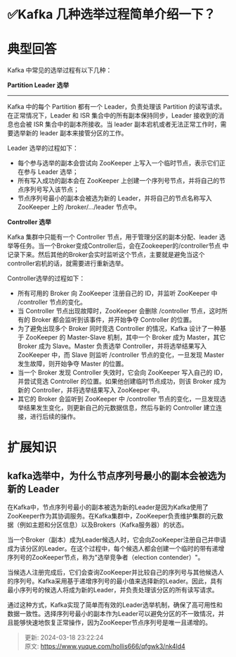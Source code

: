 # ✅Kafka 几种选举过程简单介绍一下？

# 典型回答


Kafka 中常见的选举过程有以下几种：



**Partition Leader 选举**

****

Kafka 中的每个 Partition 都有一个 Leader，负责处理该 Partition 的读写请求。在正常情况下，Leader 和 ISR 集合中的所有副本保持同步，Leader 接收到的消息也会被 ISR 集合中的副本所接收。当 leader 副本宕机或者无法正常工作时，需要选举新的 leader 副本来接管分区的工作。

<font style="color:rgb(55, 65, 81);background-color:rgb(247, 247, 248);"></font>

Leader 选举的过程如下：

+ 每个参与选举的副本会尝试向 ZooKeeper 上写入一个临时节点，表示它们正在参与 Leader 选举；
+ 所有写入成功的副本会在 ZooKeeper 上创建一个序列号节点，并将自己的节点序列号写入该节点；
+ 节点序列号最小的副本会被选为新的 Leader，并将自己的节点名称写入 ZooKeeper 上的 /broker/.../leader 节点中。



**Controller 选举**



Kafka 集群中只能有一个 Controller 节点，用于管理分区的副本分配、leader 选举等任务。当一个Broker变成Controller后，会在Zookeeper的/controller节点 中记录下来。然后其他的Broker会实时监听这个节点，主要就是避免当这个controller宕机的话，就需要进行重新选举。



Controller选举的过程如下：

+ 所有可用的 Broker 向 ZooKeeper 注册自己的 ID，并监听 ZooKeeper 中 /controller 节点的变化。
+ 当 Controller 节点出现故障时，ZooKeeper 会删除 /controller 节点，这时所有的 Broker 都会监听到该事件，并开始争夺 Controller 的位置。
+ 为了避免出现多个 Broker 同时竞选 Controller 的情况，Kafka 设计了一种基于 ZooKeeper 的 Master-Slave 机制，其中一个 Broker 成为 Master，其它 Broker 成为 Slave。Master 负责选举 Controller，并将选举结果写入 ZooKeeper 中，而 Slave 则监听 /controller 节点的变化，一旦发现 Master 发生故障，则开始争夺 Master 的位置。
+ 当一个 Broker 发现 Controller 失效时，它会向 ZooKeeper 写入自己的 ID，并尝试竞选 Controller 的位置。如果他创建临时节点成功，则该 Broker 成为新的 Controller，并将选举结果写入 ZooKeeper 中。
+ 其它的 Broker 会监听到 ZooKeeper 中 /controller 节点的变化，一旦发现选举结果发生变化，则更新自己的元数据信息，然后与新的 Controller 建立连接，进行后续的操作。



# 扩展知识


## kafka选举中，为什么节点序列号最小的副本会被选为新的 Leader


在Kafka中，节点序列号最小的副本被选为新的Leader是因为Kafka使用了ZooKeeper作为其协调服务。在Kafka集群中，ZooKeeper负责维护集群的元数据（例如主题和分区信息）以及Brokers（Kafka服务器）的状态。



当一个Broker（副本）成为Leader候选人时，它会向ZooKeeper注册自己并申请成为该分区的Leader。在这个过程中，每个候选人都会创建一个临时的带有递增序列号的ZooKeeper节点，称为"选举竞争者（election contender）"。



当候选人注册完成后，它们会查询ZooKeeper并比较自己的序列号与其他候选人的序列号。Kafka采用基于递增序列号的最小值来选择新的Leader。因此，具有最小序列号的候选人将成为新的Leader，并负责处理该分区的所有读写请求。



通过这种方式，Kafka实现了简单而有效的Leader选举机制，确保了高可用性和数据一致性。选择序列号最小的副本作为Leader可以避免分区的不一致情况，并且能够快速地恢复正常操作，因为ZooKeeper节点序列号是唯一且递增的。



> 更新: 2024-03-18 23:22:24  
> 原文: <https://www.yuque.com/hollis666/qfgwk3/nk4ld4>